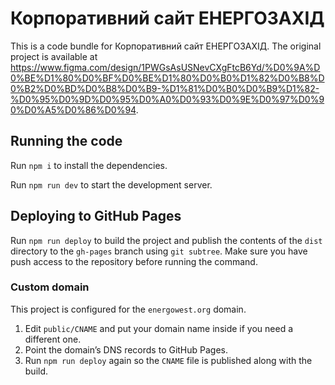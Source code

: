 
  # Корпоративний сайт ЕНЕРГОЗАХІД

  This is a code bundle for Корпоративний сайт ЕНЕРГОЗАХІД. The original project is available at https://www.figma.com/design/1PWGsAsUSNevCXgFtcB6Yd/%D0%9A%D0%BE%D1%80%D0%BF%D0%BE%D1%80%D0%B0%D1%82%D0%B8%D0%B2%D0%BD%D0%B8%D0%B9-%D1%81%D0%B0%D0%B9%D1%82-%D0%95%D0%9D%D0%95%D0%A0%D0%93%D0%9E%D0%97%D0%90%D0%A5%D0%86%D0%94.

  ## Running the code

  Run `npm i` to install the dependencies.

  Run `npm run dev` to start the development server.

  ## Deploying to GitHub Pages

  Run `npm run deploy` to build the project and publish the contents of the `dist` directory to the `gh-pages` branch using `git subtree`.
  Make sure you have push access to the repository before running the command.

  ### Custom domain

  This project is configured for the `energowest.org` domain.

  1. Edit `public/CNAME` and put your domain name inside if you need a different one.
  2. Point the domain’s DNS records to GitHub Pages.
  3. Run `npm run deploy` again so the `CNAME` file is published along with the build.
